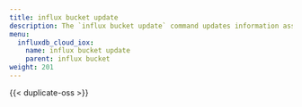 ```yaml
---
title: influx bucket update
description: The `influx bucket update` command updates information associated with buckets in InfluxDB.
menu:
  influxdb_cloud_iox:
    name: influx bucket update
    parent: influx bucket
weight: 201
---
```


{{< duplicate-oss >}}
